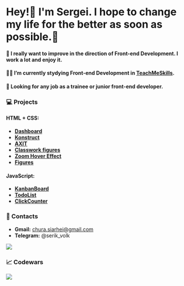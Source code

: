# Hey!👋 I'm Sergei. I hope to change my life for the better as soon as possible.💪  

#### 🧠 I really want to improve in the direction of Front-end Development. I work a lot and enjoy it.

#### 👨‍🎓 I’m currently stydying Front-end Development in [TeachMeSkills](https://teachmeskills.by/).

#### 🔭 Looking for any job as a trainee or junior front-end developer.

### 💻 Projects
#### **HTML + CSS:**
- [**Dashboard**](https://github.com/siarheichura/Dashboard)
- [**Konstruct**](https://github.com/siarheichura/KONSTRUCT-building-company)
- [**AXIT**](https://github.com/siarheichura/AXIT)
- [**Classwork figures**](https://github.com/siarheichura/classwork-figure)
- [**Zoom Hover Effect**](https://github.com/siarheichura/kitties)
- [**Figures**](https://github.com/siarheichura/figures)
#### **JavaScript:**
- [**KanbanBoard**](https://github.com/siarheichura/KanbanBoard)
- [**TodoList**](https://github.com/siarheichura/ToDo-App)
- [**ClickCounter**](https://github.com/siarheichura/ClickCounter)

### 📲 Contacts 
- **Gmail:** chura.siarhei@gmail.com
- **Telegram:** @serik_volk

<img src='https://github-readme-stats.vercel.app/api?username=siarheichura&&show_icons=true&hide_border=true'>

### 📈 Codewars
<img src='https://www.codewars.com/users/seriy_volk/badges/large'>